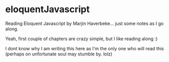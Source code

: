 # eloquentJavascript

Reading Eloquent Javascript by Marjin Haverbeke... just some notes as I go along.

Yeah, first couple of chapters are crazy simple, but I like reading along :)

I dont know why I am writing this here as I'm the only one who will read this (perhaps on unfortunate soul may stumble by. lolz)